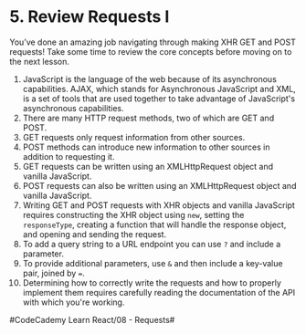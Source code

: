 # 5. Review Requests I
You’ve done an amazing job navigating through making XHR GET and POST requests! Take some time to review the core concepts before moving on to the next lesson.

1. JavaScript is the language of the web because of its asynchronous capabilities. AJAX, which stands for Asynchronous JavaScript and XML, is a set of tools that are used together to take advantage of JavaScript's asynchronous capabilities.
2. There are many HTTP request methods, two of which are GET and POST.
3. GET requests only request information from other sources.
4. POST methods can introduce new information to other sources in addition to requesting it.
5. GET requests can be written using an XMLHttpRequest object and vanilla JavaScript.
6. POST requests can also be written using an XMLHttpRequest object and vanilla JavaScript.
7. Writing GET and POST requests with XHR objects and vanilla JavaScript requires constructing the XHR object using `new`, setting the `responseType`, creating a function that will handle the response object, and opening and sending the request.
8. To add a query string to a URL endpoint you can use `?` and include a parameter.
9. To provide additional parameters, use `&` and then include a key-value pair, joined by `=`.
10. Determining how to correctly write the requests and how to properly implement them requires carefully reading the documentation of the API with which you're working.

#CodeCademy Learn React/08 - Requests#